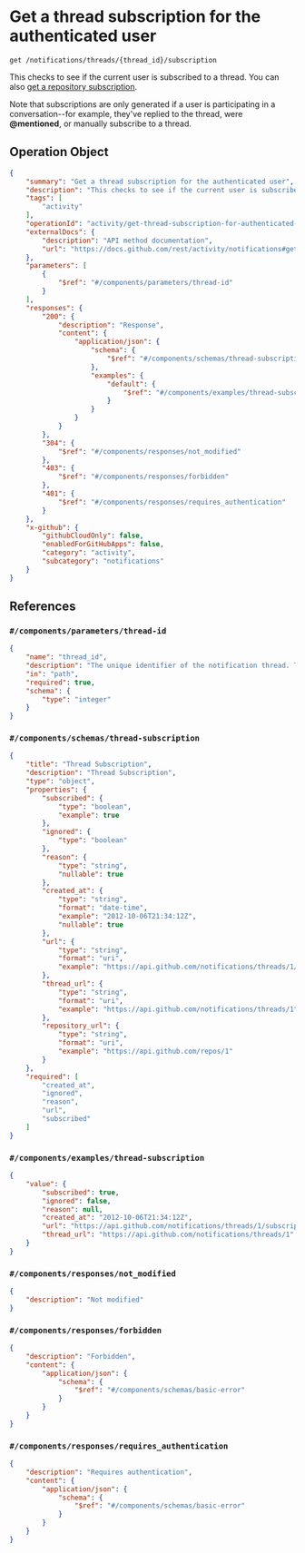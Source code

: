 # Get a thread subscription for the authenticated user

`get /notifications/threads/{thread_id}/subscription`

This checks to see if the current user is subscribed to a thread. You can also [get a repository subscription](https://docs.github.com/rest/activity/watching#get-a-repository-subscription).

Note that subscriptions are only generated if a user is participating in a conversation--for example, they've replied to the thread, were **@mentioned**, or manually subscribe to a thread.

## Operation Object

```json
{
    "summary": "Get a thread subscription for the authenticated user",
    "description": "This checks to see if the current user is subscribed to a thread. You can also [get a repository subscription](https://docs.github.com/rest/activity/watching#get-a-repository-subscription).\n\nNote that subscriptions are only generated if a user is participating in a conversation--for example, they've replied to the thread, were **@mentioned**, or manually subscribe to a thread.",
    "tags": [
        "activity"
    ],
    "operationId": "activity/get-thread-subscription-for-authenticated-user",
    "externalDocs": {
        "description": "API method documentation",
        "url": "https://docs.github.com/rest/activity/notifications#get-a-thread-subscription-for-the-authenticated-user"
    },
    "parameters": [
        {
            "$ref": "#/components/parameters/thread-id"
        }
    ],
    "responses": {
        "200": {
            "description": "Response",
            "content": {
                "application/json": {
                    "schema": {
                        "$ref": "#/components/schemas/thread-subscription"
                    },
                    "examples": {
                        "default": {
                            "$ref": "#/components/examples/thread-subscription"
                        }
                    }
                }
            }
        },
        "304": {
            "$ref": "#/components/responses/not_modified"
        },
        "403": {
            "$ref": "#/components/responses/forbidden"
        },
        "401": {
            "$ref": "#/components/responses/requires_authentication"
        }
    },
    "x-github": {
        "githubCloudOnly": false,
        "enabledForGitHubApps": false,
        "category": "activity",
        "subcategory": "notifications"
    }
}
```

## References

### `#/components/parameters/thread-id`

```json
{
    "name": "thread_id",
    "description": "The unique identifier of the notification thread. This corresponds to the value returned in the `id` field when you retrieve notifications (for example with the [`GET /notifications` operation](https://docs.github.com/rest/activity/notifications#list-notifications-for-the-authenticated-user)).",
    "in": "path",
    "required": true,
    "schema": {
        "type": "integer"
    }
}
```

### `#/components/schemas/thread-subscription`

```json
{
    "title": "Thread Subscription",
    "description": "Thread Subscription",
    "type": "object",
    "properties": {
        "subscribed": {
            "type": "boolean",
            "example": true
        },
        "ignored": {
            "type": "boolean"
        },
        "reason": {
            "type": "string",
            "nullable": true
        },
        "created_at": {
            "type": "string",
            "format": "date-time",
            "example": "2012-10-06T21:34:12Z",
            "nullable": true
        },
        "url": {
            "type": "string",
            "format": "uri",
            "example": "https://api.github.com/notifications/threads/1/subscription"
        },
        "thread_url": {
            "type": "string",
            "format": "uri",
            "example": "https://api.github.com/notifications/threads/1"
        },
        "repository_url": {
            "type": "string",
            "format": "uri",
            "example": "https://api.github.com/repos/1"
        }
    },
    "required": [
        "created_at",
        "ignored",
        "reason",
        "url",
        "subscribed"
    ]
}
```

### `#/components/examples/thread-subscription`

```json
{
    "value": {
        "subscribed": true,
        "ignored": false,
        "reason": null,
        "created_at": "2012-10-06T21:34:12Z",
        "url": "https://api.github.com/notifications/threads/1/subscription",
        "thread_url": "https://api.github.com/notifications/threads/1"
    }
}
```

### `#/components/responses/not_modified`

```json
{
    "description": "Not modified"
}
```

### `#/components/responses/forbidden`

```json
{
    "description": "Forbidden",
    "content": {
        "application/json": {
            "schema": {
                "$ref": "#/components/schemas/basic-error"
            }
        }
    }
}
```

### `#/components/responses/requires_authentication`

```json
{
    "description": "Requires authentication",
    "content": {
        "application/json": {
            "schema": {
                "$ref": "#/components/schemas/basic-error"
            }
        }
    }
}
```